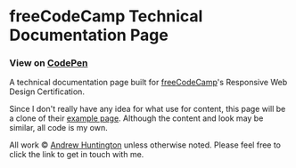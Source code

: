 # freeCodeCamp Technical Documentation Page

### View on [CodePen]()

A technical documentation page built for [freeCodeCamp](https://www.freecodecamp.com)'s Responsive Web Design Certification.

Since I don't really have any idea for what use for content, this page will be a clone of their [example page](https://codepen.io/freeCodeCamp/full/NdrKKL). Although the content and look may be similar, all code is my own.

All work © [Andrew Huntington](https://andrewhuntington.com) unless otherwise noted. Please feel free to click the link to get in touch with me.
